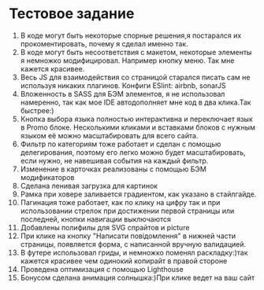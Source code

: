 <h1>Тестовое задание</h1>
<ol>
<li>В коде могут быть некоторые спорные решения,я постарался их прокоментировать, почему я сделал именно так.
</li>

<li>
В коде могут быть несоответствия с макетом, некоторые элементы я немножко модифицировал. Например кнопку меню. Так мне кажется красивее.
</li>
<li>Весь JS для взаимодействия со страницой старался писать сам не используя никаких плагинов. Конфиги ESlint: airbnb, sonarJS</li>
<li>
Вложенность в SASS для БЭМ элементов, я не использовал намеренно, так как мое IDE автодополняет мне код в два клика.Так быстрее:)
</li>
<li>
Кнопка выбора языка полностью интерактивна и переключает язык  в Promo блоке. Несколькими кликами и вставками блоков с нужным языком её можно масштабировать для всего сайта.
</li>
<li>
Фильтр по категориям тоже работает и сделан с помощью делегирования, поэтому его легко можно будет масштабировать, если нужно, не навешивая события на каждый фильтр.
</li>
<li>
Изменение в карточках реализованы с помощью БЭМ модификаторов
</li>
<li>
Сделана ленивая загрузка для картинок
</li>
<li>
Рамка при ховере заливается градиентом, как указано в стайлгайде.
</li>
<li>
Пагинация тоже работает, как по клику на цифру так и при использовании стрелок при достижении первой страницы или последней, кнопки навигации выключаются</li>
<li>Добавлены полифилы для SVG спрайтов и picture</li>
<li>
При клике на кнопку "Написати повідомлення" в нижней части страницы, появляется форма, с написанной вручную валидацией.
</li>
<li>
В футере использовал гриды, и немножко поменял раскладку:)так кажется красивее чем одинокий копирайт в правой стороне
</li>
<li>Проведена оптимизация с помощью Lighthouse</li>
<li>
Бонусом сделана анимация солнышка:)При клике ведет на ваш сайт
</li>
</ol>



